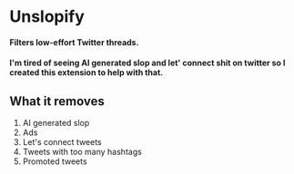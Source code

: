 # Unslopify

#### Filters low-effort Twitter threads.

#### I'm tired of seeing AI generated slop and let' connect shit on twitter so I created this extension to help with that.

## What it removes

1. AI generated slop
2. Ads
3. Let's connect tweets
4. Tweets with too many hashtags
5. Promoted tweets
